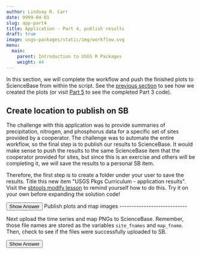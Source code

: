 ```yaml
---
author: Lindsay R. Carr
date: 9999-04-01
slug: app-part4
title: Application - Part 4, publish results
draft: true 
image: usgs-packages/static/img/workflow.svg
menu:
  main:
    parent: Introduction to USGS R Packages
    weight: 44
---
```

In this section, we will complete the workflow and push the finished plots to ScienceBase from within the script. See the [previous section](/usgs-packages/app-part3) to see how we created the plots (or visit [Part 5](/usgs-packages/app-part5) to see the completed Part 3 code).

Create location to publish on SB
--------------------------------

The challenge with this application was to provide summaries of precipitation, nitrogen, and phosphorus data for a specific set of sites provided by a cooperator. The challenge was to automate the entire workflow, so the final step is to publish our results to ScienceBase. It would make sense to push the results to the same ScienceBase item that the cooperator provided for sites, but since this is an exercise and others will be completing it, we will save the results to a personal SB item.

Therefore, the first step is to create a folder under your user to save the results. Title this new item "USGS Pkgs Curriculum - application results". Visit the [sbtools modify lesson](/usgs-packages/sbtools-modify) to remind yourself how to do this. Try it on your own before expanding the solution code!

<button class="ToggleButton" onclick="toggle_visibility('create-new-item')">
Show Answer
</button>
              <div id="create-new-item" style="display:none">

``` r
# automatically created under the authenticated user
sb_results_item <- item_create(title = "USGS Pkgs Curriculum - application results")

# only create the item once, then just use its ID moving forward
sb_results_id <- sb_results_item$id
```

</div>
Publish plots and map images
----------------------------

Next upload the time series and map PNGs to ScienceBase. Remember, those file names are stored as the variables `site_fnames` and `map_fname`. Then, check to see if the files were successfully uploaded to SB.

<button class="ToggleButton" onclick="toggle_visibility('plots-publish')">
Show Answer
</button>
              <div id="plots-publish" style="display:none">

``` r
all_fnames <- c(site_fnames, map_fname)
updated_item <- item_append_files(sb_results_id, files = all_fnames)

# verify that files were uploaded
sb_fnames <- item_list_files(sb_results_id)
all(all_fnames %in% sb_fnames$fname)
```

    ## [1] TRUE

``` r
# now that they are online, remove local copies
rm_files <- file.remove(all_fnames) 
```

</div>
